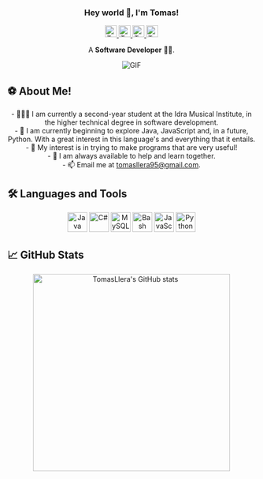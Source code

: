 <h3 align="center" title="hehehe">Hey world 👋, I'm Tomas!</h3>

<p align="center">
  <a href="https://www.linkedin.com/in/tomas-llera">
    <img alt="Tomas's LinkedIn" width="24px" src="https://cdn.jsdelivr.net/npm/simple-icons@v3/icons/linkedin.svg" />
  </a>
  <a href="https://www.instagram.com/tomasllera/">
    <img alt="Tomas's Instagram" width="24px" src="https://cdn.jsdelivr.net/npm/simple-icons@v3/icons/instagram.svg" />
  </a>
  <a href="https://www.facebook.com/tomasllera">
    <img alt="Tomas's Facebook" width="24px" src="https://cdn.jsdelivr.net/npm/simple-icons@v3/icons/facebook.svg" />
  </a>
  <a href="https://x.com/Tomiillera">
    <img alt="Tomas's Twitter" width="24px" src="https://cdn.jsdelivr.net/npm/simple-icons@3.13.0/icons/twitter.svg" />
  </a>
</p>

<p align="center">A <strong>Software Developer</strong> 🚀🚀.</p>

<p align="center">
  <img alt="GIF" src="https://media1.tenor.com/m/S7fBzpUYjoAAAAAd/banner.gif" />
</p>

## ⚽ About Me!

<p align="center">
  - 👨🏽‍💻 I am currently a second-year student at the Idra Musical Institute, in the higher technical degree in software development.<br>
  - 🌱 I am currently beginning to explore Java, JavaScript and, in a future, Python. With a great interest in this language's and everything that it entails.<br>
  - 🤔 My interest is in trying to make programs that are very useful!<br>
  - 💬 I am always available to help and learn together.<br>
  - 📫 Email me at <a href="mailto:tomasllera95@gmail.com">tomasllera95@gmail.com</a>.
</p>

## 🛠️ Languages and Tools

<p align="center">
  <img src="https://s3.amazonaws.com/s3.timetoast.com/public/uploads/photo/17019661/image/790c4ed6cfd51c96a04cc4973c95ad6b" alt="Java" width="40" height="40" title="Java"/>
  <img src="https://cdn.jsdelivr.net/gh/devicons/devicon/icons/csharp/csharp-original.svg" alt="C#" width="40" height="40" title="C#"/>
  <img src="https://cdn.jsdelivr.net/gh/devicons/devicon/icons/mysql/mysql-original.svg" alt="MySQL" width="40" height="40" title="MySQL"/>
  <img src="https://cdn.jsdelivr.net/gh/devicons/devicon/icons/bash/bash-original.svg" alt="Bash" width="40" height="40" title="Bash"/>
  <img src="https://cdn.jsdelivr.net/gh/devicons/devicon/icons/javascript/javascript-original.svg" alt="JavaScript" width="40" height="40" title="JavaScript"/>
  <img src="https://cdn.jsdelivr.net/gh/devicons/devicon/icons/python/python-original.svg" alt="Python" width="40" height="40" title="Python"/>
</p>

## 📈 GitHub Stats

<p align="center">
  <img src="https://github-readme-stats.vercel.app/api?username=TomasLlera&show_icons=true&theme=radical" alt="TomasLlera's GitHub stats" width="400"/>
</p>

